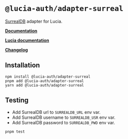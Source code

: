 # `@lucia-auth/adapter-surreal`

[SurrealDB](https://surrealdb.com/) adapter for Lucia.

**[Documentation](https://v3.lucia-auth.com/database/surrealdb)**

**[Lucia documentation](https://v3.lucia-auth.com)**

**[Changelog](https://github.com/pilcrowOnPaper/lucia/blob/main/packages/adapter-surrealdb/CHANGELOG.md)**

## Installation

```
npm install @lucia-auth/adapter-surreal
pnpm add @lucia-auth/adapter-surreal
yarn add @lucia-auth/adapter-surreal
```

## Testing

-   Add SurrealDB url to `SURREALDB_URL` env var.
-   Add SurrealDB username to `SURREALDB_USR` env var.
-   Add SurrealDB password to `SURREALDB_PWD` env var.

```
pnpm test
```
